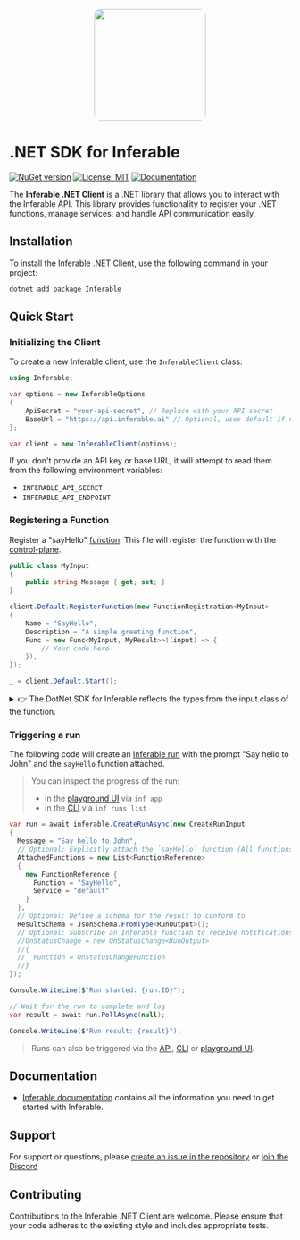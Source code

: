 <p align="center">
  <img src="https://a.inferable.ai/logo.png?v=2" width="200" style="border-radius: 10px" />
</p>

# .NET SDK for Inferable

[![NuGet version](https://img.shields.io/nuget/v/Inferable.svg)](https://www.nuget.org/packages/Inferable/)
[![License: MIT](https://img.shields.io/badge/License-MIT-yellow.svg)](https://opensource.org/licenses/MIT)
[![Documentation](https://img.shields.io/badge/docs-inferable.ai-brightgreen)](https://docs.inferable.ai/)

The **Inferable .NET Client** is a .NET library that allows you to interact with the Inferable API. This library provides functionality to register your .NET functions, manage services, and handle API communication easily.

## Installation

To install the Inferable .NET Client, use the following command in your project:

```bash
dotnet add package Inferable
```

## Quick Start

### Initializing the Client

To create a new Inferable client, use the `InferableClient` class:

```csharp
using Inferable;

var options = new InferableOptions
{
    ApiSecret = "your-api-secret", // Replace with your API secret
    BaseUrl = "https://api.inferable.ai" // Optional, uses default if not provided
};

var client = new InferableClient(options);
```

If you don't provide an API key or base URL, it will attempt to read them from the following environment variables:

- `INFERABLE_API_SECRET`
- `INFERABLE_API_ENDPOINT`

### Registering a Function

Register a "sayHello" [function](https://docs.inferable.ai/pages/functions). This file will register the function with the [control-plane](https://docs.inferable.ai/pages/control-plane).

```csharp
public class MyInput
{
    public string Message { get; set; }
}

client.Default.RegisterFunction(new FunctionRegistration<MyInput>
{
    Name = "SayHello",
    Description = "A simple greeting function",
    Func = new Func<MyInput, MyResult>>((input) => {
        // Your code here
    }),
});

_ = client.Default.Start();
```

<details>

<summary>👉 The DotNet SDK for Inferable reflects the types from the input class of the function.</summary>

Unlike the [NodeJs SDK](https://github.com/inferablehq/inferable/sdk-node), the Dotnet SDK for Inferable reflects the types from the input struct of the function. It uses the [NJsonSchema](https://github.com/RicoSuter/NJsonSchema) under the hood to generate JSON schemas from C# types through reflection.

</details>

### Triggering a run

The following code will create an [Inferable run](https://docs.inferable.ai/pages/runs) with the prompt "Say hello to John" and the `sayHello` function attached.

> You can inspect the progress of the run:
>
> - in the [playground UI](https://app.inferable.ai/) via `inf app`
> - in the [CLI](https://www.npmjs.com/package/@inferable/cli) via `inf runs list`

```csharp
var run = await inferable.CreateRunAsync(new CreateRunInput
{
  Message = "Say hello to John",
  // Optional: Explicitly attach the `sayHello` function (All functions attached by default)
  AttachedFunctions = new List<FunctionReference>
  {
    new FunctionReference {
      Function = "SayHello",
      Service = "default"
    }
  },
  // Optional: Define a schema for the result to conform to
  ResultSchema = JsonSchema.FromType<RunOutput>();
  // Optional: Subscribe an Inferable function to receive notifications when the run status changes
  //OnStatusChange = new OnStatusChange<RunOutput>
  //{
  //  Function = OnStatusChangeFunction
  //}
});

Console.WriteLine($"Run started: {run.ID}");

// Wait for the run to complete and log
var result = await run.PollAsync(null);

Console.WriteLine($"Run result: {result}");
```

> Runs can also be triggered via the [API](https://docs.inferable.ai/pages/invoking-a-run-api), [CLI](https://www.npmjs.com/package/@inferable/cli) or [playground UI](https://app.inferable.ai/).

## Documentation

- [Inferable documentation](https://docs.inferable.ai/) contains all the information you need to get started with Inferable.

## Support

For support or questions, please [create an issue in the repository](https://github.com/inferablehq/inferable/issues) or [join the Discord](https://discord.gg/WHcTNeDP)

## Contributing

Contributions to the Inferable .NET Client are welcome. Please ensure that your code adheres to the existing style and includes appropriate tests.
